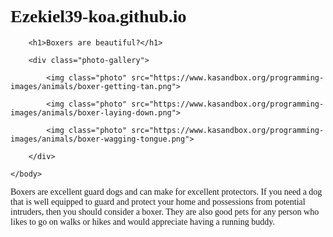 # Ezekiel39-koa.github.io
<!DOCTYPE html>
<html>
    <head>
        <meta charset="utf-8">
        <title>Spin-off of "Challenge: The boxer model"</title>
        <style>
            body {
                font-family: cursive;
            }
            .photo-gallery {
                background: rgb(255, 254, 217);
                padding:20px;
            }
            .photo {
                width: 200px;
                border:6px ridge black;
                margin:10px;
            }
        </style>
    </head>
    <body>

        <h1>Boxers are beautiful?</h1>
        
        <div class="photo-gallery">
        
            <img class="photo" src="https://www.kasandbox.org/programming-images/animals/boxer-getting-tan.png">
            
            <img class="photo" src="https://www.kasandbox.org/programming-images/animals/boxer-laying-down.png">
            
            <img class="photo" src="https://www.kasandbox.org/programming-images/animals/boxer-wagging-tongue.png">
            
        </div>
        
    </body>
</html>
Boxers are excellent guard dogs and can make for excellent protectors. If you need a dog that is well equipped to guard and protect your home and possessions from potential intruders, then you should consider a boxer. They are also good pets for any person who likes to go on walks or hikes and would appreciate having a running buddy.
